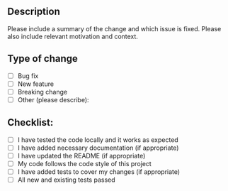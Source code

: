 ## Description
Please include a summary of the change and which issue is fixed. Please also include relevant motivation and context.

## Type of change
- [ ] Bug fix
- [ ] New feature
- [ ] Breaking change
- [ ] Other (please describe):

## Checklist:
- [ ] I have tested the code locally and it works as expected
- [ ] I have added necessary documentation (if appropriate)
- [ ] I have updated the README (if appropriate)
- [ ] My code follows the code style of this project
- [ ] I have added tests to cover my changes (if appropriate)
- [ ] All new and existing tests passed